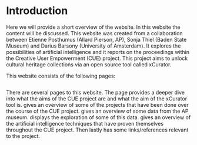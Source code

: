 # Introduction

Here we will provide a short overview of the website. In this website the content will be discussed. This website was created from a collaboration between Etienne Posthumus (Allard Pierson, AP), Sonja Thiel (Baden State Museum) and Darius Barsony (University of Amsterdam). It explores the possibilities of artificial intelligence and it reports on the proceedings within the Creative User Empowerment (CUE) project. This project aims to unlock cultural heritage collections via an open source tool called xCurator. 

This website consists of the following pages:

```{tableofcontents}

```

There are several pages to this website. The page [](cue.md) provides a deeper dive into what the aims of the CUE project are and what the aim of the xCurator tool is. [](projects.md) gives an overview of some of the projects that have been done over the course of the CUE project. [](data.md) gives an overview of some data from the AP museum. [](notebooks/data_exploration.ipynb) displays the exploration of some of this data. [](ai.md) gives an overview of the artificial intelligence techniques that have proven themselves throughout the CUE project. Then lastly [](misc.md) has some links/references relevant to the project.
